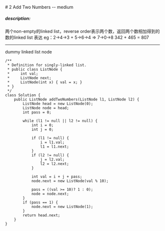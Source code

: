 \# 2 Add Two Numbers -- medium

##### description:
两个non-empty的linked list，reverse order表示两个数，返回两个数相加得到的数的linked list 表达
eg：2->4->3  +  5->6->4
=> 7->0->8
342 + 465 = 807
****************
dummy linked list node
```
/**
 * Definition for singly-linked list.
 * public class ListNode {
 *     int val;
 *     ListNode next;
 *     ListNode(int x) { val = x; }
 * }
 */
class Solution {
    public ListNode addTwoNumbers(ListNode l1, ListNode l2) {
        ListNode head = new ListNode(0);
        ListNode node = head;    
        int pass = 0;

        while (l1 != null || l2 != null) {
            int i = 0;
            int j = 0;

            if (l1 != null) {
                i = l1.val;
                l1 = l1.next;
            }
            if (l2 != null) {
                j = l2.val;
                l2 = l2.next;
            }

            int val = i + j + pass;
            node.next = new ListNode(val % 10);

            pass = ((val >= 10)? 1 : 0);
            node = node.next;
        }
        if (pass == 1) {
            node.next = new ListNode(1);
        }
        return head.next;
    }
}
```
